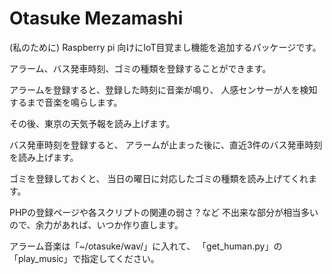 # Otasuke Mezamashi
(私のために)
Raspberry pi 向けにIoT目覚まし機能を追加するパッケージです。

アラーム、バス発車時刻、ゴミの種類を登録することができます。

アラームを登録すると、登録した時刻に音楽が鳴り、
人感センサーが人を検知するまで音楽を鳴らします。

その後、東京の天気予報を読み上げます。

バス発車時刻を登録すると、
アラームが止まった後に、直近3件のバス発車時刻を読み上げます。

ゴミを登録しておくと、
当日の曜日に対応したゴミの種類を読み上げてくれます。

PHPの登録ページや各スクリプトの関連の弱さ？など
不出来な部分が相当多いので、余力があれば、いつか作り直します。

アラーム音楽は「~/otasuke/wav/」に入れて、
「get_human.py」の「play_music」で指定してください。
